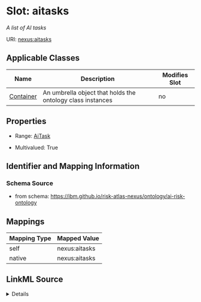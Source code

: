 

# Slot: aitasks


_A list of AI tasks_





URI: [nexus:aitasks](https://ibm.github.io/risk-atlas-nexus/ontology/aitasks)



<!-- no inheritance hierarchy -->





## Applicable Classes

| Name | Description | Modifies Slot |
| --- | --- | --- |
| [Container](Container.md) | An umbrella object that holds the ontology class instances |  no  |







## Properties

* Range: [AiTask](AiTask.md)

* Multivalued: True





## Identifier and Mapping Information







### Schema Source


* from schema: https://ibm.github.io/risk-atlas-nexus/ontology/ai-risk-ontology




## Mappings

| Mapping Type | Mapped Value |
| ---  | ---  |
| self | nexus:aitasks |
| native | nexus:aitasks |




## LinkML Source

<details>
```yaml
name: aitasks
description: A list of AI tasks
from_schema: https://ibm.github.io/risk-atlas-nexus/ontology/ai-risk-ontology
rank: 1000
alias: aitasks
owner: Container
domain_of:
- Container
range: AiTask
multivalued: true
inlined: true
inlined_as_list: true

```
</details>
